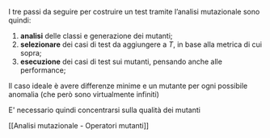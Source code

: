 I tre passi da seguire per costruire un test tramite l’analisi mutazionale sono quindi:

1. **analisi** delle classi e generazione dei mutanti;
2. **selezionare** dei casi di test da aggiungere a $T$, in base alla metrica di cui sopra;
3. **esecuzione** dei casi di test sui mutanti, pensando anche alle performance;

Il caso ideale è avere differenze minime e un mutante per ogni possibile anomalia (che però sono virtualmente infiniti)

E' necessario quindi concentrarsi sulla qualità dei mutanti

[[Analisi mutazionale - Operatori mutanti]]